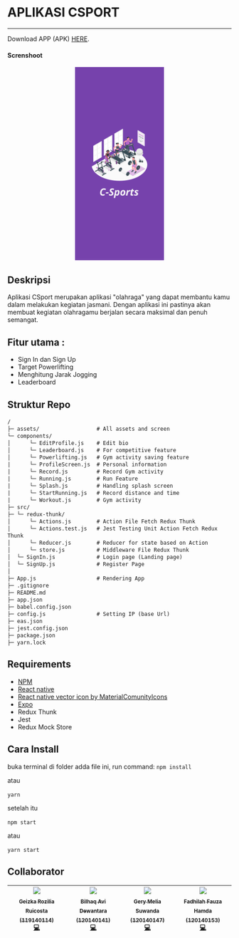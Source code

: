 # APLIKASI CSPORT

---
Download APP (APK) <a href="https://expo.dev/artifacts/eas/t3tCYKMjwkczRJCJHvsHez.apk">HERE</a>.

#### Screnshoot
<p align="center">
    <img width="200px" src="./assets/splash.png">
</p>

## Deskripsi
Aplikasi CSport merupakan aplikasi "olahraga" yang dapat membantu kamu dalam melakukan kegiatan jasmani. Dengan aplikasi ini pastinya akan membuat kegiatan olahragamu berjalan secara maksimal dan penuh semangat.

## Fitur utama :
- Sign In dan Sign Up
- Target Powerlifting
- Menghitung Jarak Jogging
- Leaderboard

## Struktur Repo
```
/
├─ assets/                  # All assets and screen
└─ components/
│      └─ EditProfile.js    # Edit bio
│      └─ Leaderboard.js    # For competitive feature
│      └─ Powerlifting.js   # Gym activity saving feature
|      └─ ProfileScreen.js  # Personal information
|      └─ Record.js         # Record Gym activity
|      └─ Running.js        # Run Feature
|      └─ Splash.js         # Handling splash screen
|      └─ StartRunning.js   # Record distance and time
|      └─ Workout.js        # Gym activity
├─ src/
├─ └─ redux-thunk/
│      └─ Actions.js        # Action File Fetch Redux Thunk
│      └─ Actions.test.js   # Jest Testing Unit Action Fetch Redux Thunk
│      └─ Reducer.js        # Reducer for state based on Action
│      └─ store.js          # Middleware File Redux Thunk
│  └─ SignIn.js             # Login page (Landing page)
│  └─ SignUp.js             # Register Page
│
├─ App.js                   # Rendering App
├─ .gitignore
├─ README.md
├─ app.json
├─ babel.config.json
├─ config.js                # Setting IP (base Url)
├─ eas.json
├─ jest.config.json
├─ package.json
├─ yarn.lock
```
## Requirements
- [NPM](https://nodejs.org/en)
- [React native](https://reactnative.dev/)
- [React native vector icon by MaterialComunityIcons](https://materialdesignicons.com/)
- [Expo](https://expo.dev/)
- Redux Thunk
- Jest
- Redux Mock Store

## Cara Install
buka terminal di folder adda file ini, run command:
`npm install`

atau

`yarn`

setelah itu

`npm start`

atau 

`yarn start`


## Collaborator
|  [<img src="https://avatars.githubusercontent.com/u/70560582?v=4" width="100px;"/><br /><sub><b>Geizka Rozilia Ruicosta</b><br/>(119140114)</sub>](https://github.com/Shercosta)<br />[💻](https://github.com/Shercosta/csport/commits?author=Shercosta "Code") | [<img src="https://avatars.githubusercontent.com/u/87814270?v=4" width="100px;"/><br /><sub><b>Bilhaq Avi Dewantara</b><br/>(120140141)</sub>](https://github.com/BilhaqAD07)<br />[💻](https://github.com/Shercosta/csport/commits?author=BilhaqAD07 "Code") |  [<img src="https://avatars.githubusercontent.com/u/94509046?v=4" width="100px;"/><br /><sub><b>Gery Melia Suwanda</b><br/>(120140147)</sub>](https://github.com/GeryMs19)<br />[💻](https://github.com/Shercosta/csport/commits?author=GeryMs19 "Code") | [<img src="https://avatars.githubusercontent.com/u/94514994?v=4" width="100px;"/><br /><sub><b>Fadhilah Fauza Hamda</b><br/>(120140153)</sub>](https://github.com/fadhilahfauza)<br />[💻](https://github.com/Shercosta/csport/commits?author=fadhilahfauza "Code") |
|--|--|--|--|

<br>
